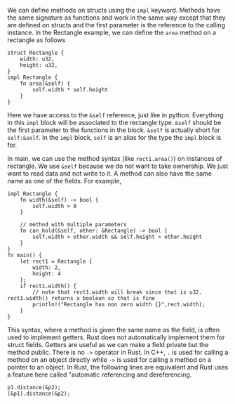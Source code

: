 We can define methods on structs using the `impl` keyword. Methods have the same signature as functions and work in the same way except that they are defined on structs and the first parameter is the reference to the calling instance. In the Rectangle example, we can define the `area` method on a rectangle as follows

```
struct Rectangle {
    width: u32,
    height: u32,
}
impl Rectangle {
    fn area(&self) {
        self.width * self.height
    }
}
```

Here we have access to the `&self` reference, just like in python. Everything in this `impl` block will be associated to the rectangle type. `&self` should be the first parameter to the functions in the block. `&self` is actually short for `self:&self`. In the `impl` block, `self` is an alias for the type the `impl` block is for.

In main, we can use the method syntax (like `rect1.area()`) on instances of rectangle. We use `&self` because we do not want to take ownership. We just want to read data and not write to it. A method can also have the same name as one of the fields. For example,

```
impl Rectangle {
    fn width(&self) -> bool {
        self.width > 0
    }

    // method with multiple parameters
    fn can_hold(&self, other: &Rectangle) -> bool {
        self.width > other.width && self.height > other.height
    }
}
fn main() {
    let rect1 = Rectangle {
        width: 2,
        height: 4
    };
    if rect1.width() { 
        // note that rect1.width will break since that is u32. rect1.width() returns a boolean so that is fine
        println!("Rectangle has non zero width {}",rect.width);
    }
}
```
This syntax, where a method is given the same name as the field, is often used to implement getters. Rust does not automatically implement them for struct fields. Getters are useful as we can make a field private but the method public. There is no `->` operator in Rust. In C++, `.` is used for calling a method on an object directly while `->` is used for calling a method on a pointer to an object. In Rust, the following lines are equivalent and Rust uses a feature here called "automatic referencing and dereferencing.
```
p1.distance(&p2);
(&p1).distance(&p2);
```
